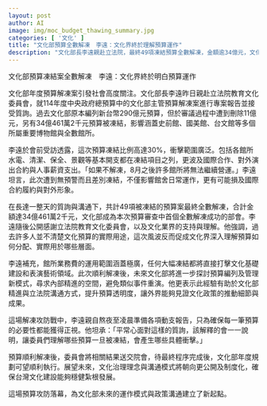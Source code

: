 ```yaml
---
layout: post
author: AI
image: img/moc_budget_thawing_summary.jpg
categories: [ '文化' ]
title: "文化部預算全數解凍　李遠：文化界終於理解預算運作"
description: "文化部長李遠親赴立法院，最終49項凍結預算全數解凍，金額逾34億元，文化部年度規劃可望執行無虞。李遠指出，預算風波促使業界更了解預算分配實情，未來將強化預算透明與溝通。此次攻防為台灣文化建設帶來運作新契機。"
---
```

文化部預算凍結案全數解凍　李遠：文化界終於明白預算運作

文化部年度預算解凍案引發社會高度關注。文化部長李遠昨日親赴立法院教育文化委員會，就114年度中央政府總預算中的文化部主管預算解凍案進行專案報告並接受質詢。過去文化部原本編列新台幣290億元預算，但於審議過程中遭到刪除11億元，另有34億461萬2千元預算被凍結，影響涵蓋史前館、國美館、台文館等多個所屬重要博物館與全數館所。

李遠於會前受訪透露，這次預算凍結比例高達30%，衝擊範圍廣泛。包括各館所水電、清潔、保全、景觀等基本開支都在凍結項目之列，更波及國際合作、對外演出合約與人事薪資支出。「如果不解凍，8月之後許多館所將無法繼續營運。」李遠坦言，此次遭到無預警而且差別凍結，不僅影響館舍日常運作，更有可能損及國際合約履約與對外形象。

在長達一整天的質詢與溝通下，共計49項被凍結的預算案最終全數解凍，合計金額達34億461萬2千元，文化部成為本次預算審查中首個全數解凍成功的部會。李遠隨後公開感謝立法院教育文化委員會，以及文化業界的支持與理解。他強調，過去許多人並不清楚文化預算的實際用途，這次風波反而促成文化界深入理解預算如何分配、實際用於哪些層面。

李遠補充，館所業務費的運用範圍涵蓋極廣，任何大幅凍結都將直接打擊文化基礎建設和表演藝術領域。此次順利解凍後，未來文化部將進一步探討預算編列及管理新模式，尋求內部精進的空間，避免類似事件重演。他更表示此經驗有助於文化部精進與立法院溝通方式，提升預算透明度，讓外界能夠見證文化政策的推動細節與成果。

這場解凍攻防戰中，李遠親自熬夜至凌晨準備各項動支報告，只為確保每一筆預算的必要性都能獲得正視。他坦承：「平常心面對這樣的質詢，該解釋的會一一說明，讓委員們理解哪些預算一旦被凍結，會產生哪些具體衝擊。」

預算順利解凍後，委員會將相關結果送交院會，待最終程序完成後，文化部年度規劃可望順利執行。展望未來，文化治理理念與溝通模式將朝向更公開及制度化，確保台灣文化建設能夠穩健紮根發展。

這場預算攻防落幕，為文化部未來的運作模式與政策溝通建立了新起點。